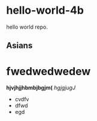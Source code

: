 # hello-world-4b
hello world repo.
## Asians
# fwedwedwedew
**hjvjhjjhbmbjbgjm(**
*hgjgjugJ*

* cvdfv
* dfwd
* egd
